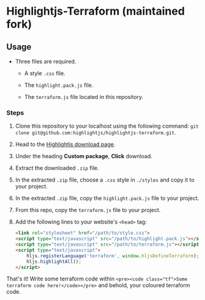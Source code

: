 # Highlightjs-Terraform (maintained fork)

## Usage

* Three files are required.

    -  A style `.css` file.

    - The `highlight.pack.js` file.

    - The `terraform.js` file located in this repository.

### Steps

1. Clone this repository to your localhost using the following command: `git clone git@github.com:highlightjs/highlightjs-terraform.git`.

2. Head to the [Highlightjs download page](https://highlightjs.org/download/).

3. Under the heading **Custom package**, **Click** download.

4. Extract the downloaded `.zip` file.

5. In the extracted `.zip` file, choose a `.css` style in `./styles` and copy it to your project.

6. In the extracted `.zip` file, copy the `highlight.pack.js` file to your project.

7. From this repo, copy the `terraform.js` file to your project.

8. Add the following lines to your website's `<head>` tag:

    ```html
    <link rel="stylesheet" href="/path/to/style.css">
    <script type="text/javascript" src="/path/to/highlight.pack.js"></script>
    <script type="text/javascript" src="/path/to/terraform.js"></script>
    <script type="text/javascript">
        hljs.registerLanguage('terraform', window.hljsDefineTerraform);
        hljs.highlightAll();
    </script>
    ```

That's it! Write some terraform code within `<pre><code class="tf">Some terraform code here!</code></pre>` and behold, your coloured terraform code.
